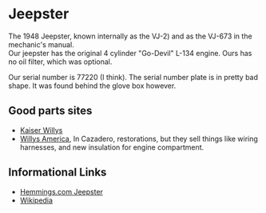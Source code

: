 # Jeepster

The 1948 Jeepster, known internally as the VJ-2) and as the VJ-673 in the mechanic's manual.  
Our jeepster has the original 4 cylinder "Go-Devil" L-134 engine.  Ours has no oil filter, which was optional.


Our serial number is 77220 (I think). The serial number plate is in pretty bad shape. It was found behind the glove box however. 

## Good parts sites

* [Kaiser Willys](http://www.kaiserwillys.com/about_willys_jeepster_vj_history_specs)
* [Willys America](http://www.willysamerica.com/), In Cazadero, restorations, but they sell things like wiring harnesses, and new insulation for engine compartment.

## Informational Links

* [Hemmings.com Jeepster](https://www.hemmings.com/blog/article/1948-1951-jeepster/)
* [Wikipedia](https://en.wikipedia.org/wiki/Willys-Overland_Jeepster#1948)

